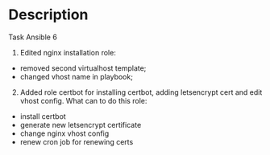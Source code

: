 # Description

Task Ansible 6

1. Edited nginx installation role:
- removed second virtualhost template;
- changed vhost name in playbook;
2. Added role certbot for installing certbot, adding letsencrypt cert and edit vhost config.
What can to do this role:
- install certbot
- generate new letsencrypt certificate
- change nginx vhost config
- renew cron job for renewing certs